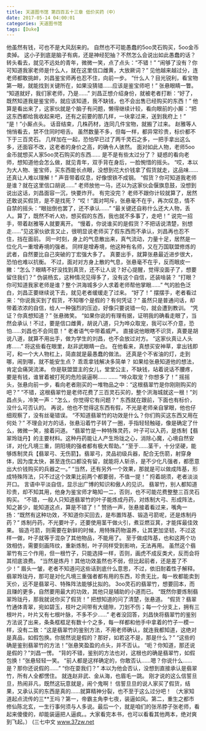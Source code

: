 ```yaml
---
title: 天道图书馆 第四百五十三章 低价买药（中）
date: 2017-05-14 04:00:01
categories: 天道图书馆
tags: [Duke]
---
```


他虽然有钱，可也不是大风刮来的。
自然也不可能愚蠢的5oo灵石购买，5oo金币卖掉。
这小子到底是脑子有病，还是神经犯抽？不然怎么会说出如此愚蠢的话？
转头看去，就见不远处的青年，微微一笑，点了点头：“不错！”
“闹够了没有？你可知道我家老师是什么人，就在这里信口雌黄，大放厥词？”
见他越来越过分，连老师都敢挑衅，刘昌鉴宝师再也忍不住，向前一步。
“什么人？目光锐利，看宝物第一眼，就能找到关键所在，如果没猜错……应该是鉴宝师吧！”
张悬眼睛一瞥。
“知道就好，我们家老师，乃是……”
刘昌正想介绍身份，就被老者打断：“好了，既然知道我是鉴宝师，就应该知道，我不缺钱，也不会出售已经购买的东西！”
他算是看出来了，这家伙就是个脑子有问题，懒得继续计较，看向眼前的小厮：“把这东西都给我收起来吧，还有之前要的那几样，一块拿过来，送到我府上！”
“是！”小厮点头。
话音结束，几株药材，连同几件宝物，就搬了过来。
赵雅等人悄悄看去，禁不住同时咂舌。
虽然数量不多，但每一样，都异常珍贵，标价都不下于三百灵石。
几样加在一起，恐怕早已过了两千灵石之多，一把手拿出这么多，还面容不改，这老者的身价之高，的确令人骇然。
面对如此人物，老师5oo金币就想买人家5oo灵石购买的东西……
是不是有些太过分了？
疑惑的看向老师，想知道他会怎么做，就见青年，双手背在身后，一脸惋惜的摇头。
“哎，本以为大人物、鉴宝师，买东西能长点眼，没想到花大价钱拿了假货就走，这品味……还真让人难以理解！”
声音带着叹息，好像恨铁不成钢。
“假货？你可知道我老师是谁？就在这里信口胡说……”
老师放他一马，还以为这家伙会偃旗息鼓，没想到说出这话，刘昌面容一沉，快要炸开。
有完没完？
老师不跟你计较就算了，居然还敢说买假货，是不是找死？
“哎！”面对呵斥，张悬毫不在乎，再次叹息，情不自禁的摇头：“眼拙倒也罢了，还不承认……”
“最关键还自称什么还大人物，丢人。算了，既然不听人劝，想买假的东西，我也就不多事了，走吧！”
说完一招手，带着赵雅等人就要离开。
“慢着，你说谁买的是假货？不把话说清楚，别想走……”见这家伙欲言又止，很明显说老师买了假东西而不承认，刘昌再也忍不住，挡在面前。
同一时刻，身上的气息散出来，真气流动，力量十足，居然是一位化凡一重增寿境的强者。
同样是增寿境，他这种有名师，又在万国联盟修炼的武者，自然要比自己突破的丁宏强大多了。
真要出手，就算张悬最近进步很大，恐怕也难以抗衡。
不过，面对对方身上散的气息，张悬毫不在乎，反而眼皮一撇：“怎么？眼睛不好没找到真货，还不让人说？好心提醒，觉得没面子了，想要留住我们？”
伪装杨玄，这种情况见得多了，没有这个自信，还装啥装？
“打眼？你可知道我家老师是谁？整个洪海城多少人求着老师帮他掌眼……”
气的脸色泛白，刘昌正要继续说下去，就见老者缓缓走了过来。
“好了！”
摆摆手，老者看过来：“你说我买到了假货，不知哪个是假的？有何凭证？”
虽然只是普通问话，却带着浓浓的自信，给人一种强烈的压迫，好像只要说错一句，就会遭到教训。
“凭证？你真想知道？”
张悬微笑。
“如果你说的有理有据，证明我的确看走眼了，当然会承认！不过，要是信口雌黄，胡说八道，只为哗众取宠，我可以不介意，恐怕……刘昌也不会同意！”
老者语气中带着威严。
直接说他眼瞎不识货，真要是胡说八道，就算不用出手，做为学生的刘昌，也不会放过对方。
“这家伙真让人头疼……”
将这些看在眼里，赵非武眼睛一白。
在他看来，真想买安神草，拿出钱即可，和一个大人物杠上，简直就是最愚蠢的做法。
还真是个不省油的灯，走到哪，闹到哪，就不能安生点？
乖乖拿钱解决多简单？
如果给张悬知道他的想法，肯定会痛哭流涕。
你是联盟盟主的女儿，堂堂公主，不缺钱，站着说话不腰疼，要是有钱，谁冒着被打死的危险装逼啊……
……
“哗众取宠？你想多了！”
摇摇头，张悬向前一步，看向老者刚买的一堆物品之中：“这根翡翠竹是你刚刚购买的吧？”
“不错，这根翡翠竹是老师花费了三百灵石买的，整个洪海城就这一根！”刘昌点头，冷笑一声：“怎么，你觉得它有问题？”
东西就在跟前，下面也有标价，没什么可否认的。
再说，他也不觉得这东西有假，不光是老师亲自掌眼，他也仔细观察了，没有丝毫错误。
“不知道翡翠竹的功效是什么？你们购买这东西又用在何处？”
不理会对方的话，张悬沿着竹子转了一圈，手指轻轻触碰，像是确定了什么，微微一笑，接着问道。
“翡翠竹是一种特殊灵药，叶子可以入药，是炼制【翡翠玲珑丹】的主要材料。这种丹药能让人产生玲珑之心，消除心魔，心境自然安详，对化凡境三重，阴阳境的强者都有极大帮助。”
“至于……茎干，十分坚硬，能够炼制灵兵【翡翠弓、无伤箭】。翡翠弓，灵品初级兵器，配合无伤箭，射穿身体，因为度太快，甚至连伤口都没有留，就能将人斩杀，是不少化凡强者，都愿意出大价钱购买的兵器之一。”
“当然，还有另外一个效果，那就是可以做成阵基，形成特殊阵法，只不过这个效果比前两个都要弱，不值一提！”
捋着胡须，老者淡淡开口。
言语中平淡自信，显示出广博的知识和傲人的见识。
翡翠竹，别人都知道珍贵，却不知其用，他身为鉴宝师才略知一二，否则，也不可能花费整整三百灵石购买。
“不错，一般人只知道翡翠竹的叶子能炼成丹药，对炼制大弓、形成阵法，知之甚少，能知道这点，算是不错了！”
赞扬一声，张悬接着看过来，嘴角一扬：“既然有这种功效，不知道你买回去，是布置阵基、锻造弓箭呢，还是炼制丹药？”
炼制丹药，不光要叶子，还要使用茎干做火引，煮豆燃豆萁，才能挥最佳效果。
锻造弓箭，则需要在新鲜的时候，用特殊药物温养，让其更加坚韧，不过这样一做，叶子就等于混杂了其他物品，不能用了。
至于做成阵基，也和这两个功效相仿，需要刻画阵纹，重新炼制，叶子同样受到影响，无法再用。
虽然这个翡翠竹有三个作用，但一根竹子，只能选择一样，否则，画虎不成反类犬，反而会将其彻底浪费。
“当然是炼丹！其他功效虽然也不弱，但比起前者，还是差了不少！”
眉头一皱，老者不知道问这些话到底什么意思，不过，依旧耐着性子解释。
翡翠玲珑丹，那可是对化凡境三重强者都有用的东西，珍贵无比，每一枚都能卖到天价，远不是翡翠弓、特殊阵法能够比拟的。
3oo灵石的翡翠竹，想要回本，而且赚的更多，自然要用最大的功效，其他只是辅助的小道而已。
“既然你要炼制翡翠玲珑丹，那我就说你买了假货！”
把想知道的问了清楚，张悬道。
“假货？翡翠竹通体青翠，宛如碧玉，枝叶之间带有大缝隙，刀划不伤；每一个分支上，拥有三根叶片，叶片又有七根叶脉，不多不少……”
老者没回答，刘昌快将翡翠竹的鉴别方法说了出来，条条框框足有数十个之多，每一样都和他手中拿着的竹子一模一样，没有二致：“这是翡翠竹的鉴别方法，不用老师确认，就连我都知道，这绝对是真品，如假包换。你居然说是假的？那好，如若这不是，那是什么？”
“这些的确是鉴别翡翠竹的方法！”张悬笑盈盈的点头，并不否认。
“呃？你知道，那还说是假的？”刘昌一愣。
“背的不错，鉴别的方法也对，这根也的确是翡翠竹，如假包换！”张悬轻轻一笑。
“前人都是这样确定的，你敢否认……嗯？你说什么……是？那你还说假的……”
“你在耍我们？”
本以为他会否认，没想到直接承认是翡翠竹，所有人全都愣住。
就连赵非武、金从海，也眉毛一跳。
刚才说的这么信誓旦旦，热闹非凡，既然这玩意就是，闹个鬼啊！
信誓旦旦的说人家买了假货，结果，又承认买的东西是真的……就算精神分裂，也不至于这么过分吧！
（大家知道起点流传的三**王吗？第一，帝霸主角李七夜，装逼如风。第二，重生之都市修仙陈北玄，一生行事何须与人多说。最后一个，就是咱们的张吊脖子张老师，看起来傻傻的，却能装逼把人逼疯。。大家看完本书，也可以看看其他两本，绝对爽到飞起。）
(三七中文 www.37zw.net